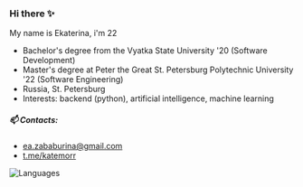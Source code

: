 ### Hi there ✨

My name is Ekaterina, i'm 22
- Bachelor's degree from the Vyatka State University '20 (Software Development)
- Master's degree at Peter the Great St. Petersburg Polytechnic University '22 (Software Engineering)
- Russia, St. Petersburg
- Interests: backend (python), artificial intelligence, machine learning

##### 📫 Contacts:
- ea.zababurina@gmail.com 
- [t.me/katemorr](http://t.me/katemorr)

![Languages](https://github-readme-stats.vercel.app/api/top-langs/?username=zkatemor)
